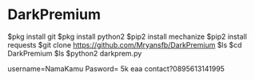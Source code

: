 # DarkPremium

$pkg install git
$pkg install python2
$pip2 install mechanize
$pip2 install requests
$git clone https://github.com/Mryansfb/DarkPremium
$ls
$cd DarkPremium
$ls
$python2 darkprem.py

username=NamaKamu
Pasword=
5k eaa
contact?0895613141995
